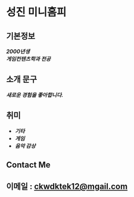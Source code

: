 # 성진 미니홈피



## **기본정보**

*****2000년생*****  
*****게임컨텐츠학과 전공*****

## 소개 문구
*****새로운 경험을 좋아합니다.*****

## 취미

* ***기타***
* ***게임***
* ***음악 감상***

## Contact Me
이메일 : ckwdktek12@mgail.com
---